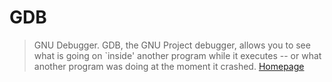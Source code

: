 # GDB

> GNU Debugger. GDB, the GNU Project debugger, allows you to see what is going on `inside' another program while it executes -- or what another program was doing at the moment it crashed. [Homepage](http://www.gnu.org/software/gdb/)

